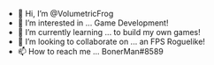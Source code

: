 - 👋 Hi, I’m @VolumetricFrog
- 👀 I’m interested in ... Game Development!
- 🌱 I’m currently learning ... to build my own games!
- 💞️ I’m looking to collaborate on ... an FPS Roguelike!
- 📫 How to reach me ... BonerMan#8589

<!---
VolumetricFrog/VolumetricFrog is a ✨ special ✨ repository because its `README.md` (this file) appears on your GitHub profile.
You can click the Preview link to take a look at your changes.
--->
